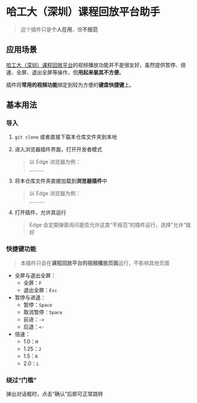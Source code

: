 # 哈工大（深圳）课程回放平台助手

>   这个插件只是**个人在用**，很**不规范**


## 应用场景

[哈工大（深圳）课程回放平台](http://219.223.238.14:88/ve/Timeout.jsp)的视频播放功能并不是很友好，虽然提供暂停、倍速、全屏、退出全屏等操作，但**用起来极其不方便**。

插件将**常用的视频功能**绑定到较为方便的**键盘快捷键**上。

## 基本用法

### 导入

1.   `git clone` 或者直接下载本仓库文件夹到本地

2.   进入浏览器插件界面，打开开发者模式

     >   以 Edge 浏览器为例：
     >
     >   <img src="images/image-20230309175817135.png" alt="image-20230309175817135" style="zoom:20%;" /> 

3.   将本仓库文件夹直接加载到**浏览器插件**中

     >   以 Edge 浏览器为例：
     >
     >   <img src="images/image-20230309175852990.png" alt="image-20230309175852990" style="zoom:20%;" /> 

4.   打开插件，允许其运行

     >   Edge 会定期弹窗询问是否允许这类“不规范”的插件运行，选择”允许“就好

### 快捷键功能

>   本插件只会在**课程回放平台的视频播放页面**运行，不影响其他页面

-   全屏与退出全屏：
    -   全屏：`F`
    -   退出全屏：`Esc`
-   暂停与进退：
    -   暂停：`Space`
    -   取消暂停：`Space`
    -   前进：`->`
    -   后退：`<-`
-   倍速：
    -   1.0：`H`
    -   1.25：`J`
    -   1.5：`K`
    -   2.0：`L`

### 绕过“门槛”

弹出对话框时，点击“确认”后即可正常跳转
